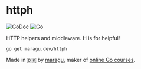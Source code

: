 # httph

[![GoDoc](https://pkg.go.dev/badge/maragu.dev/httph)](https://pkg.go.dev/maragu.dev/httph)
[![Go](https://github.com/maragudk/gomponents/actions/workflows/ci.yml/badge.svg)](https://github.com/maragudk/httph/actions/workflows/ci.yml)

HTTP helpers and middleware. H is for helpful!

```shell
go get maragu.dev/httph
```

Made in 🇩🇰 by [maragu](https://www.maragu.dk/), maker of [online Go courses](https://www.golang.dk/).
